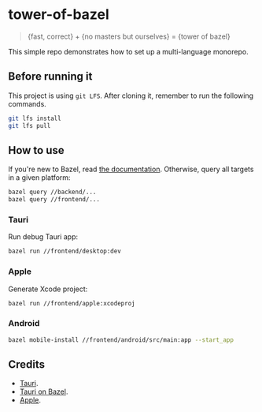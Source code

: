 # tower-of-bazel

> {fast, correct} + {no masters but ourselves} = {tower of bazel}

This simple repo demonstrates how to set up a multi-language monorepo.

## Before running it

This project is using `git LFS`. After cloning it, remember to run the following commands.

```bash
git lfs install
git lfs pull
```

## How to use

If you're new to Bazel, read [the documentation](https://bazel.build/docs). Otherwise, query all targets in a given platform:

```bash
bazel query //backend/...
bazel query //frontend/...
```

### Tauri

Run debug Tauri app:

```bash
bazel run //frontend/desktop:dev
```

### Apple

Generate Xcode project:

```bash
bazel run //frontend/apple:xcodeproj
```

### Android

```bash
bazel mobile-install //frontend/android/src/main:app --start_app
```

## Credits

- [Tauri](https://github.com/marmos91/tauri-bazel-next-typescript).
- [Tauri on Bazel](https://github.com/setoelkahfi/tauri-on-bazel).
- [Apple](https://github.com/mattrobmattrob/bazel-ios-swiftui-template).
